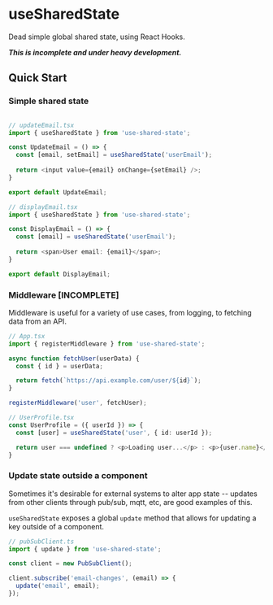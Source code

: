 # useSharedState

Dead simple global shared state, using React Hooks.

***This is incomplete and under heavy development.***

## Quick Start

### Simple shared state

```Typescript

// updateEmail.tsx
import { useSharedState } from 'use-shared-state';

const UpdateEmail = () => {
  const [email, setEmail] = useSharedState('userEmail');
  
  return <input value={email} onChange={setEmail} />;
}

export default UpdateEmail;

// displayEmail.tsx
import { useSharedState } from 'use-shared-state';

const DisplayEmail = () => {
  const [email] = useSharedState('userEmail');
  
  return <span>User email: {email}</span>;
}

export default DisplayEmail;
```

### Middleware [INCOMPLETE]

Middleware is useful for a variety of use cases, from logging, to fetching data from an API.

```Typescript
// App.tsx
import { registerMiddleware } from 'use-shared-state';

async function fetchUser(userData) {
  const { id } = userData;

  return fetch(`https://api.example.com/user/${id}`);
}

registerMiddleware('user', fetchUser);

// UserProfile.tsx
const UserProfile = ({ userId }) => {
  const [user] = useSharedState('user', { id: userId });

  return user === undefined ? <p>Loading user...</p> : <p>{user.name}</p>;
}
```

### Update state outside a component

Sometimes it's desirable for external systems to alter app state -- updates from other clients through pub/sub, mqtt, etc, are good examples of this.

`useSharedState` exposes a global `update` method that allows for updating a key outside of a component.

```Typescript
// pubSubClient.ts
import { update } from 'use-shared-state';

const client = new PubSubClient();

client.subscribe('email-changes', (email) => {
  update('email', email);
});
```

